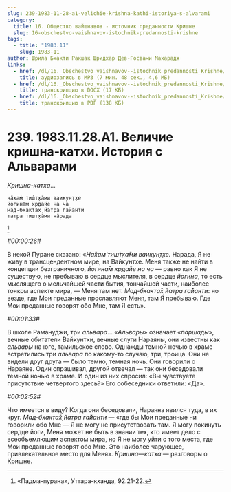 ```yaml
---
slug: 239-1983-11-28-a1-velichie-krishna-kathi-istoriya-s-alvarami
category:
  title: 16. Общество вайшнавов - источник преданности Кришне
  slug: 16-obschestvo-vaishnavov-istochnik-predannosti-krishne
tags:
  - title: "1983.11"
    slug: 1983-11
author: Шрила Бхакти Ракшак Шридхар Дев-Госвами Махарадж
links:
  - href: /dl/16._Obschestvo_vaishnavov--istochnik_predannosti_Krishne/239_1983.11.28.A1_SridharMj_Velichie_krishna-kathi__Istorija_s_Alvarami.mp3
    title: аудиозапись в MP3 (7 мин. 48 сек., 4,6 МБ)
  - href: /dl/16._Obschestvo_vaishnavov--istochnik_predannosti_Krishne/239_1983.11.28.A1_SridharMj_Velichie_krishna-kathi__Istorija_s_Alvarami.docx
    title: транскрипцию в DOCX (17 КБ)
  - href: /dl/16._Obschestvo_vaishnavov--istochnik_predannosti_Krishne/239_1983.11.28.A1_SridharMj_Velichie_krishna-kathi__Istorija_s_Alvarami.pdf
    title: транскрипцию в PDF (138 КБ)
---
```


# 239. 1983.11.28.A1. Величие кришна-катхи. История с Альварами

*Кришна-катха*…

    на̄хам̇ тиш́т̣ха̄ми ваикун̣т̣хе
    йогина̄м хр̣дайе на ча
    мад-бхакта̄х̣ йатра га̄йанти
    татра тишт̣ха̄ми на̄рада
[^_ftn1]

*#00:00:26#*

В некой Пуране сказано: «*На̄хам̇ тиш́т̣ха̄ми ваикун̣т̣хе.* Нарада, Я не живу в трансцендентном мире, на Вайкунтхе. Меня также не найти в концепции безграничного, *йогина̄м хр̣дайе на ча* — равно как Я не существую, не пребываю в сердце мыслителя, в сердце *йогина*, то есть мыслящего о мельчайшей части бытия, тончайшей части, наиболее тонком аспекте мира, — Меня там нет. *Мад-бхакта̄х̣ йатра га̄йанти*: но везде, где Мои преданные прославляют Меня, там Я пребываю. Где Мои преданные говорят обо Мне, там Я есть».

*#00:01:33#*

В школе Рамануджи, три *альвара*… «*Альвары*» означает «*паршады*», вечные обитатели Вайкунтхи, вечные слуги Нараяны, они известны как *альвары* на юге, тамильское слово. Однажды темной ночью в храме встретились три *альвара* по какому-то случаю, три, троица. Они не видели друг друга — было темно, темная ночь. Они говорили о Нараяне. Один спрашивал, другой отвечал — так они беседовали темной ночью в храме. И один из них спросил: «Вы чувствуете присутствие четвертого здесь?» Его собеседники ответили: «Да».

*#00:02:52#*

Что имеется в виду? Когда они беседовали, Нараяна явился туда, в их круг. *Мад-бхакта̄х̣ йатра га̄йанти* — «где бы Мои преданные ни говорили обо Мне — Я не могу не присутствовать там. Я могу покинуть сердце йоги, Меня может не быть в знании тех, кто имеет дело с всеобъемлющим аспектом мира, но Я не могу уйти с того места, где Мои преданные говорят обо Мне. Это наиболее чарующее, привлекательное место для Меня». *Кришна*—*катха* — разговоры о Кришне.



[^_ftn1]: «Падма-пурана», Уттара-кханда, 92.21-22.

